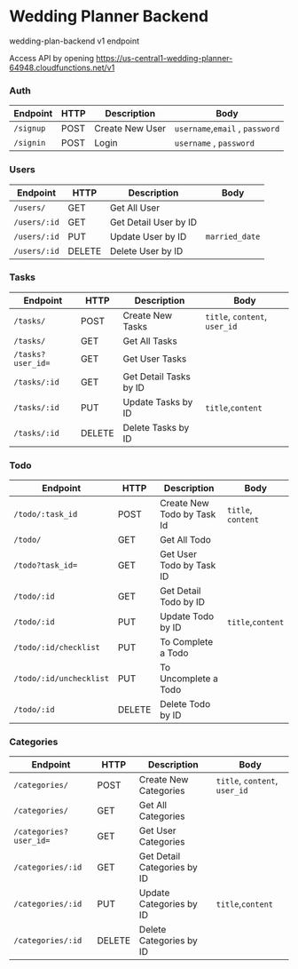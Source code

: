 # Wedding Planner Backend

wedding-plan-backend v1 endpoint

Access API by opening https://us-central1-wedding-planner-64948.cloudfunctions.net/v1

### Auth

| Endpoint  | HTTP | Description     | Body                            |
| --------- | ---- | --------------- | ------------------------------- |
| `/signup` | POST | Create New User | `username`,`email` , `password` |
| `/signin` | POST | Login           | `username` , `password`         |

### Users

| Endpoint     | HTTP   | Description           | Body           |
| ------------ | ------ | --------------------- | -------------- |
| `/users/`    | GET    | Get All User          |                |
| `/users/:id` | GET    | Get Detail User by ID |                |
| `/users/:id` | PUT    | Update User by ID     | `married_date` |
| `/users/:id` | DELETE | Delete User by ID     |                |

### Tasks

| Endpoint          | HTTP   | Description            | Body                          |
| ----------------- | ------ | ---------------------- | ----------------------------- |
| `/tasks/`         | POST   | Create New Tasks       | `title`, `content`, `user_id` |
| `/tasks/`         | GET    | Get All Tasks          |                               |
| `/tasks?user_id=` | GET    | Get User Tasks         |                               |
| `/tasks/:id`      | GET    | Get Detail Tasks by ID |                               |
| `/tasks/:id`      | PUT    | Update Tasks by ID     | `title`,`content`             |
| `/tasks/:id`      | DELETE | Delete Tasks by ID     |                               |

### Todo

| Endpoint                | HTTP   | Description                | Body               |
| ----------------------- | ------ | -------------------------- | ------------------ |
| `/todo/:task_id`        | POST   | Create New Todo by Task Id | `title`, `content` |
| `/todo/`                | GET    | Get All Todo               |                    |
| `/todo?task_id=`        | GET    | Get User Todo by Task ID   |                    |
| `/todo/:id`             | GET    | Get Detail Todo by ID      |                    |
| `/todo/:id`             | PUT    | Update Todo by ID          | `title`,`content`  |
| `/todo/:id/checklist`   | PUT    | To Complete a Todo         |                    |
| `/todo/:id/unchecklist` | PUT    | To Uncomplete a Todo       |                    |
| `/todo/:id`             | DELETE | Delete Todo by ID          |                    |

### Categories

| Endpoint               | HTTP   | Description                 | Body                          |
| ---------------------- | ------ | --------------------------- | ----------------------------- |
| `/categories/`         | POST   | Create New Categories       | `title`, `content`, `user_id` |
| `/categories/`         | GET    | Get All Categories          |                               |
| `/categories?user_id=` | GET    | Get User Categories         |                               |
| `/categories/:id`      | GET    | Get Detail Categories by ID |                               |
| `/categories/:id`      | PUT    | Update Categories by ID     | `title`,`content`             |
| `/categories/:id`      | DELETE | Delete Categories by ID     |                               |
